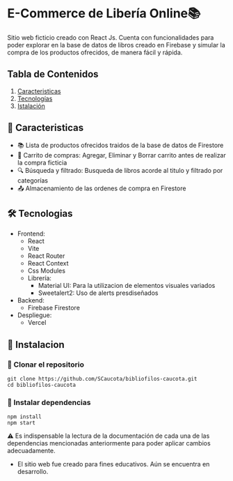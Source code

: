 # E-Commerce de Libería Online📚

Sitio web ficticio creado con React Js. Cuenta con funcionalidades para poder explorar en la base de datos de libros creado en Firebase y simular la compra de los productos ofrecidos, de manera fácil y rápida.

## Tabla de Contenidos
1. [Caracteristicas](#caracteristicas)
2. [Tecnologías](#tecnologias)
3. [Istalación](#istalacion)

## 🌟 Caracteristicas
* 📚 Lista de productos ofrecidos traidos de la base de datos de Firestore
* 🛒 Carrito de compras: Agregar, Eliminar y Borrar carrito antes de realizar la compra ficticia
* 🔍 Búsqueda y filtrado: Busqueda de libros acorde al titulo y filtrado por categorías
* 📤 Almacenamiento de las ordenes de compra en Firestore

## 🛠️ Tecnologias
* Frontend:
    - React
    - Vite
    - React Router
    - React Context
    - Css Modules
    - Librería: 
        - Material UI: Para la utilizacion de elementos visuales variados
        - Sweetalert2: Uso de alerts presdiseñados
* Backend:
    - Firebase Firestore
* Despliegue:
    - Vercel

## 🚀 Instalacion

### 🔹 Clonar el repositorio
```
git clone https://github.com/SCaucota/bibliofilos-caucota.git
cd bibliofilos-caucota
```

### 🔹 Instalar dependencias
```
npm install
npm start
```


⚠️ Es indispensable la lectura de la documentación de cada una de las dependencias mencionadas anteriormente para poder aplicar cambios adecuadamente.

* El sitio web fue creado para fines educativos. Aún se encuentra en desarrollo.